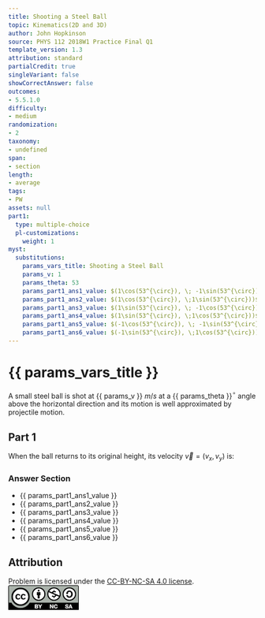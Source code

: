 ```yaml
---
title: Shooting a Steel Ball
topic: Kinematics(2D and 3D)
author: John Hopkinson
source: PHYS 112 2018W1 Practice Final Q1
template_version: 1.3
attribution: standard
partialCredit: true
singleVariant: false
showCorrectAnswer: false
outcomes:
- 5.5.1.0
difficulty:
- medium
randomization:
- 2
taxonomy:
- undefined
span:
- section
length:
- average
tags:
- PW
assets: null
part1:
  type: multiple-choice
  pl-customizations:
    weight: 1
myst:
  substitutions:
    params_vars_title: Shooting a Steel Ball
    params_v: 1
    params_theta: 53
    params_part1_ans1_value: $(1\cos(53^{\circ}), \; -1\sin(53^{\circ}))$
    params_part1_ans2_value: $(1\cos(53^{\circ}), \;1\sin(53^{\circ}))$
    params_part1_ans3_value: $(1\sin(53^{\circ}), \; -1\cos(53^{\circ}))$
    params_part1_ans4_value: $(1\sin(53^{\circ}), \;1\cos(53^{\circ}))$
    params_part1_ans5_value: $(-1\cos(53^{\circ}), \; -1\sin(53^{\circ}))$
    params_part1_ans6_value: $(-1\sin(53^{\circ}), \;1\cos(53^{\circ}))$
---
```

# {{ params_vars_title }}
A small steel ball is shot at {{ params_v }} $m/s$ at a {{ params_theta }}$^{\circ}$ angle above the horizontal direction and its motion is well approximated by projectile motion.

## Part 1

When the ball returns to its original height, its velocity $\overrightarrow{v} = (v_x, v_y)$ is:

### Answer Section

- {{ params_part1_ans1_value }}
- {{ params_part1_ans2_value }}
- {{ params_part1_ans3_value }}
- {{ params_part1_ans4_value }}
- {{ params_part1_ans5_value }}
- {{ params_part1_ans6_value }}

## Attribution

Problem is licensed under the [CC-BY-NC-SA 4.0 license](https://creativecommons.org/licenses/by-nc-sa/4.0/).<br> ![The Creative Commons 4.0 license requiring attribution-BY, non-commercial-NC, and share-alike-SA license.](https://raw.githubusercontent.com/firasm/bits/master/by-nc-sa.png)